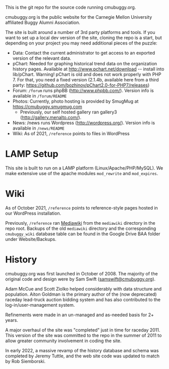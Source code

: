 This is the git repo for the source code running cmubuggy.org.

cmubuggy.org is the public website for the Carnegie Mellon University affiliated Buggy Alumni Association.

The site is built around a number of 3rd party platforms and tools. If you want to set up a local dev version of the site, cloning the repo is a start, but depending on your project you may need additional pieces of the puzzle:

 - Data:  Contact the current administrator to get access to an exported version of the relevant data.
 - pChart: Needed for graphing historical trend data on the organization history pages.  Available at http://www.pchart.net/download -- install into lib/pChart.  Warning! pChart is old and does not work properly with PHP 7.  For that, you need a fixed version (2.1.4b, available here from a third party: https://github.com/bozhinov/pChart2.0-for-PHP7/releases)
 - Forum: `/forum` runs phpBB (http://www.phpbb.com/).  Version info is available in `/forum/README`
 - Photos: Currently, photo hosting is provided by SmugMug at https://cmubuggy.smugmug.com
   - Previously, our self hosted gallery ran gallery3 (http://gallery.menalto.com/).
 - News: /news runs Wordpress (http://wordpress.org/).  Version info is available in `/news/README`
 - Wiki: As of 2021, `/reference` points to files in WordPress

# LAMP Setup
This site is built to run on a LAMP platform (Linux/Apache/PHP/MySQL).  We make extensive use of the apache modules `mod_rewrite` and `mod_expires`.

# Wiki
As of October 2021, `/reference` points to reference-style pages hosted in our WordPress installation.

Previously, `/reference` ran [Mediawiki](http://www.mediawiki.org) from the `mediawiki` directory in the repo root. Backups of the old `mediawiki` directory and the  corresponding `cmubuggy_wiki` database table can be found in the Google Drive BAA folder under Website/Backups.

# History
cmubuggy.org was first launched in October of 2008.  The majority of the original code and design were by Sam Swift (samswift@cmubuggy.org).

Adam McCue and Scott Ziolko helped considerably with data structure and population.  Aiton Goldman is the primary author of the (now deprecated) raceday lead-truck auction bidding system and has also contributed to the log-in/user-management system.

Refinements were made in an un-managed and as-needed basis for 2+ years.

A major overhaul of the site was "completed" just in time for raceday 2011.  This version of the site was committed to the repo in the summer of 2011 to allow greater community involvement in coding the site.

In early 2022, a massive revamp of the history database and schema was completed by Jeremy Tuttle, and the web site code was updated to match by Rob Siemborski.